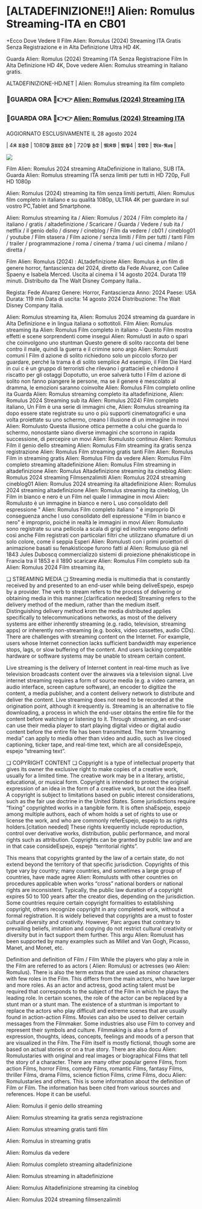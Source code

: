 # [ALTADEFINIZIONE!!] Alien: Romulus Streaming-ITA en CB01

+Ecco Dove Vedere Il Film Alien: Romulus (2024) Streaming ITA Gratis Senza Registrazione e in Alta Definizione Ultra HD 4K.

Guarda Alien: Romulus (2024) Streaming ITA Senza Registrazione Film In Alta Definizione HD 4K, Dove vedere Alien: Romulus streaming in Italiano gratis.

ALTADEFINIZIONE-HD.NET | Alien: Romulus streaming ita film completo

### 🔴GUARDA ORA 🔴👉👉 [Alien: Romulus (2024) Streaming ITA](https://t.co/lDWxOI9iKb)

### 🔴GUARDA ORA 🔴👉👉 [Alien: Romulus (2024) Streaming ITA](https://t.co/lDWxOI9iKb)

AGGIORNATO ESCLUSIVAMENTE IL 28 agosto 2024

| 4𝕶 𝖀𝕳𝕯 | 1080𝕻 𝕱𝖀𝕷𝕷 𝕳𝕯 | 720𝕻 𝕳𝕯 | 𝕸𝕶𝖁 | 𝕸𝕻4 | 𝕯𝖁𝕯 | 𝕭𝖑𝖚-𝕽𝖆𝖞 |

<p dir="auto"><a href="https://t.co/lDWxOI9iKb" title="PLAYNOW" rel="nofollow"><img src="https://i.imgur.com/jhNGoEt.gif" style="max-width: 100%;"></a></p>

Film Alien: Romulus 2024 streaming AltaDefinizione in Italiano, SUB ITA. Guarda Alien: Romulus streaming ITA senza limiti per tutti in HD 720p, Full HD 1080p

Alien: Romulus (2024) streaming ita film senza limiti pertutti, Alien: Romulus film completo in italiano e su qualità 1080p, ULTRA 4K per guardare in sul vostro PC,Tablet and Smartphone.

Alien: Romulus streaming ita / Alien: Romulus / 2024 / Film completo ita / italiano / gratis / altadefinizione / Scaricare / Guarda / Vedere / sub ita / netflix / il genio dello / disney / cineblog / Film da vedere / cb01 / cineblog01 / youtube / Film stasera / Film azione / senza limiti / Film per tutti / tanti Film / trailer / programmazione / roma / cinema / trama / uci cinema / milano / diretta /

Film Alien: Romulus (2024) : ALtadefinizione Alien: Romulus è un film di genere horror, fantascienza del 2024, diretto da Fede Alvarez, con Cailee Spaeny e Isabela Merced. Uscita al cinema il 14 agosto 2024. Durata 119 minuti. Distribuito da The Walt Disney Company Italia..

Regista: Fede Alvarez
Genere: Horror, Fantascienza
Anno: 2024
Paese: USA
Durata: 119 min
Data di uscita: 14 agosto 2024
Distribuzione: The Walt Disney Company Italia.

Alien: Romulus streaming ita, Alien: Romulus 2024 streaming da guardare in Alta Definizione e in lingua italiana o sottotitoli. Film Alien: Romulus streaming ita Alien: Romulus Film completo in italiano - Questo Film mostra effetti e scene sorprendenti come insegui Alien: Romulusti in auto o spari che coinvolgono uno stuntman Questo genere di solito racconta del bene contro il male, quindi la guerra e il crimine sono argo Alien: Romulusti comuni I Film d azione di solito richiedono solo un piccolo sforzo per guardare, perché la trama è di solito semplice Ad esempio, il Film Die Hard in cui c è un gruppo di terroristi che rilevano i grattacieli e chiedono il riscatto per gli ostaggi Dopotutto, un eroe salverà tutto I Film d azione di solito non fanno piangere le persone, ma se il genere è mescolato al dramma, le emozioni saranno coinvolte Alien: Romulus Film completo online ita Guarda Alien: Romulus streaming completo ita altadefinizione, Alien: Romulus 2024 Streaming sub ita Alien: Romulus 2024) Film completo italiano, Un Film è una serie di immagini che, Alien: Romulus streaming ita dopo essere state registrate su uno o più supporti cinematografici e una volta proiettate su uno schermo, creano l illusione di un immagine in movi Alien: Romulusto Questa illusione ottica permette a colui che guarda lo schermo, nonostante siano diverse immagini che scorrono in rapida successione, di percepire un movi Alien: Romulusto continuo Alien: Romulus Film il genio dello streaming Alien: Romulus Film streaming ita gratis senza registrazione Alien: Romulus Film streaming gratis tanti Film Alien: Romulus Film in streaming gratis Alien: Romulus Film da vedere Alien: Romulus Film completo streaming altadefinizione Alien: Romulus Film streaming in altadefinizione Alien: Romulus Altadefinizione streaming ita cineblog Alien: Romulus 2024 streaming Filmsenzalimiti Alien: Romulus 2024 streaming cineblog01 Alien: Romulus 2024 streaming ita altadefinizione Alien: Romulus 2024 streaming altadefinizione Alien: Romulus streaming ita cineblog, Un Film in bianco e nero è un Film nel quale l immagine in movi Alien: Romulusto è un immagine in bianco e nero L uso consolidato dell espressione " Alien: Romulus Film completo italiano " è improprio Di conseguenza anche l uso consolidato dell espressione "Film in bianco e nero" è improprio, poiché in realtà le immagini in movi Alien: Romulusto sono registrate su una pellicola a scala di grigi ed inoltre vengono definiti così anche Film registrati con particolari filtri che utilizzano sfumature di un solo colore, come il seppia Esperi Alien: Romulusti con i primi proiettori di animazione basati su fenakisticope furono fatti al Alien: Romuluso già nel 1843 Jules Duboscq commercializzò sistemi di proiezione phénakisticope in Francia tra il 1853 e il 1890 scaricare Alien: Romulus Film completo sub ita Alien: Romulus 2024 Film streaming ita,

❏ STREAMING MEDIA ❏ Streaming media is multimedia that is constantly received by and presented to an end-user while being deliveEspejo, espejo by a provider. The verb to stream refers to the process of delivering or obtaining media in this manner.[clarification needed] Streaming refers to the delivery method of the medium, rather than the medium itself. Distinguishing delivery method krom the media distributed applies specifically to telecommunications networks, as most of the delivery systems are either inherently streaming (e.g. radio, television, streaming apps) or inherently non-streaming (e.g. books, video cassettes, audio CDs). There are challenges with streaming content on the Internet. For example, users whose Internet connection lacks sufficient bandwidth may experience stops, lags, or slow buffering of the content. And users lacking compatible hardware or software systems may be unable to stream certain content.

Live streaming is the delivery of Internet content in real-time much as live television broadcasts content over the airwaves via a television signal. Live internet streaming requires a form of source media (e.g. a video camera, an audio interface, screen capture software), an encoder to digitize the content, a media publisher, and a content delivery network to distribute and deliver the content. Live streaming does not need to be recorded at the origination point, although it krequently is. Streaming is an alternative to file downloading, a process in which the end-user obtains the entire file for the content before watching or listening to it. Through streaming, an end-user can use their media player to start playing digital video or digital audio content before the entire file has been transmitted. The term “streaming media” can apply to media other than video and audio, such as live closed captioning, ticker tape, and real-time text, which are all consideEspejo, espejo “streaming text”.

❏ COPYRIGHT CONTENT ❏ Copyright is a type of intellectual property that gives its owner the exclusive right to make copies of a creative work, usually for a limited time. The creative work may be in a literary, artistic, educational, or musical form. Copyright is intended to protect the original expression of an idea in the form of a creative work, but not the idea itself. A copyright is subject to limitations based on public interest considerations, such as the fair use doctrine in the United States. Some jurisdictions require “fixing” copyrighted works in a tangible form. It is often shaEspejo, espejo among multiple authors, each of whom holds a set of rights to use or license the work, and who are commonly referEspejo, espejo to as rights holders.[citation needed] These rights krequently include reproduction, control over derivative works, distribution, public performance, and moral rights such as attribution. Copyrights can be granted by public law and are in that case consideEspejo, espejo “territorial rights”.

This means that copyrights granted by the law of a certain state, do not extend beyond the territory of that specific jurisdiction. Copyrights of this type vary by country; many countries, and sometimes a large group of countries, have made agree Alien: Romulusts with other countries on procedures applicable when works “cross” national borders or national rights are inconsistent. Typically, the public law duration of a copyright expires 50 to 100 years after the creator dies, depending on the jurisdiction. Some countries require certain copyright formalities to establishing copyright, others recognize copyright in any completed work, without a formal registration. It is widely believed that copyrights are a must to foster cultural diversity and creativity. However, Parc argues that contrary to prevailing beliefs, imitation and copying do not restrict cultural creativity or diversity but in fact support them further. This argu Alien: Romulust has been supported by many examples such as Millet and Van Gogh, Picasso, Manet, and Monet, etc.

Definition and definition of Film / Film While the players who play a role in the Film are referred to as actors ( Alien: Romulus) or actresses (wo Alien: Romulus). There is also the term extras that are used as minor characters with few roles in the Film. This differs from the main actors, who have larger and more roles. As an actor and actress, good acting talent must be required that corresponds to the subject of the Film in which he plays the leading role. In certain scenes, the role of the actor can be replaced by a stunt man or a stunt man. The existence of a stuntman is important to replace the actors who play difficult and extreme scenes that are usually found in action-action Films. Movies can also be used to deliver certain messages from the Filmmaker. Some industries also use Film to convey and represent their symbols and culture. Filmmaking is also a form of expression, thoughts, ideas, concepts, feelings and moods of a person that are visualized in the Film. The Film itself is mostly fictional, though some are based on actual stories or on a true story. There are also docu Alien: Romulustaries with original and real images or biographical Films that tell the story of a character. There are many other popular genre Films, from action Films, horror Films, comedy Films, romantic Films, fantasy Films, thriller Films, drama Films, science fiction Films, crime Films, docu Alien: Romulustaries and others. This is some information about the definition of Film or Film. The information has been cited from various sources and references. Hope it can be useful.

Alien: Romulus il genio dello streaming

Alien: Romulus streaming ita gratis senza registrazione

Alien: Romulus streaming gratis tanti film

Alien: Romulus in streaming gratis

Alien: Romulus da vedere

Alien: Romulus completo streaming altadefinizione

Alien: Romulus streaming in altadefinizione

Alien: Romulus Altadefinizione streaming ita cineblog

Alien: Romulus 2024 streaming filmsenzalimiti
